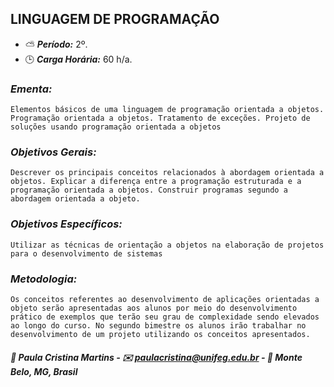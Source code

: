 ## LINGUAGEM DE PROGRAMAÇÃO

* :partly_sunny: ***Período:*** 2º.
* :clock3: ***Carga Horária:*** 60 h/a.
 
### *Ementa:*
    Elementos básicos de uma linguagem de programação orientada a objetos. Programação orientada a objetos. Tratamento de exceções. Projeto de soluções usando programação orientada a objetos
 
### *Objetivos Gerais:*
    Descrever os principais conceitos relacionados à abordagem orientada a objetos. Explicar a diferença entre a programação estruturada e a programação orientada a objetos. Construir programas segundo a abordagem orientada a objeto.
 
### *Objetivos Específicos:*
    Utilizar as técnicas de orientação a objetos na elaboração de projetos para o desenvolvimento de sistemas
 
### *Metodologia:*
    Os conceitos referentes ao desenvolvimento de aplicações orientadas a objeto serão apresentadas aos alunos por meio do desenvolvimento prático de exemplos que terão seu grau de complexidade sendo elevados ao longo do curso. No segundo bimestre os alunos irão trabalhar no desenvolvimento de um projeto utilizando os conceitos apresentados.


##### :busts_in_silhouette: Paula Cristina Martins - :envelope: paulacristina@unifeg.edu.br - :house_with_garden: Monte Belo, MG, Brasil